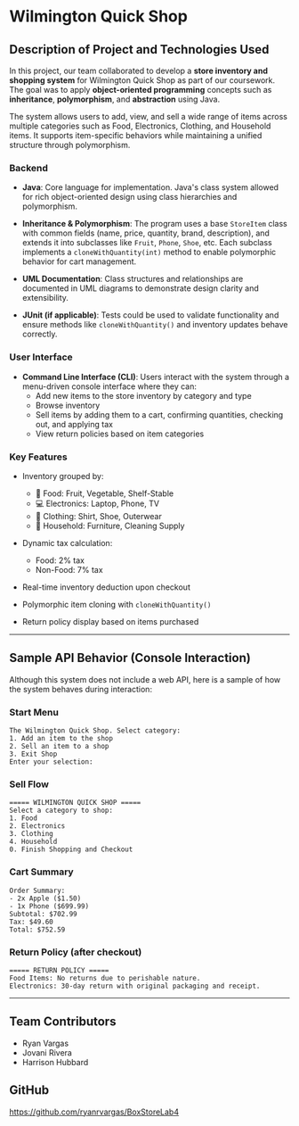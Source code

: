 
# Wilmington Quick Shop


## Description of Project and Technologies Used

In this project, our team collaborated to develop a **store inventory and shopping system** for Wilmington Quick Shop as part of our coursework. The goal was to apply **object-oriented programming** concepts such as **inheritance**, **polymorphism**, and **abstraction** using Java.

The system allows users to add, view, and sell a wide range of items across multiple categories such as Food, Electronics, Clothing, and Household items. It supports item-specific behaviors while maintaining a unified structure through polymorphism.

### Backend

- **Java**: Core language for implementation. Java's class system allowed for rich object-oriented design using class hierarchies and polymorphism.

- **Inheritance & Polymorphism**: The program uses a base `StoreItem` class with common fields (name, price, quantity, brand, description), and extends it into subclasses like `Fruit`, `Phone`, `Shoe`, etc. Each subclass implements a `cloneWithQuantity(int)` method to enable polymorphic behavior for cart management.

- **UML Documentation**: Class structures and relationships are documented in UML diagrams to demonstrate design clarity and extensibility.

- **JUnit (if applicable)**: Tests could be used to validate functionality and ensure methods like `cloneWithQuantity()` and inventory updates behave correctly.

### User Interface

- **Command Line Interface (CLI)**: Users interact with the system through a menu-driven console interface where they can:
  - Add new items to the store inventory by category and type
  - Browse inventory
  - Sell items by adding them to a cart, confirming quantities, checking out, and applying tax
  - View return policies based on item categories

### Key Features

- Inventory grouped by:
  - 🥕 Food: Fruit, Vegetable, Shelf-Stable
  - 💻 Electronics: Laptop, Phone, TV
  - 👕 Clothing: Shirt, Shoe, Outerwear
  - 🧼 Household: Furniture, Cleaning Supply

- Dynamic tax calculation:
  - Food: 2% tax
  - Non-Food: 7% tax

- Real-time inventory deduction upon checkout

- Polymorphic item cloning with `cloneWithQuantity()`

- Return policy display based on items purchased

---

## Sample API Behavior (Console Interaction)

Although this system does not include a web API, here is a sample of how the system behaves during interaction:

### Start Menu
```
The Wilmington Quick Shop. Select category:
1. Add an item to the shop
2. Sell an item to a shop
3. Exit Shop
Enter your selection: 
```

### Sell Flow
```
===== WILMINGTON QUICK SHOP =====
Select a category to shop:
1. Food
2. Electronics
3. Clothing
4. Household
0. Finish Shopping and Checkout
```

### Cart Summary
```
Order Summary:
- 2x Apple ($1.50)
- 1x Phone ($699.99)
Subtotal: $702.99
Tax: $49.60
Total: $752.59
```

### Return Policy (after checkout)
```
===== RETURN POLICY =====
Food Items: No returns due to perishable nature.
Electronics: 30-day return with original packaging and receipt.
```

---

## Team Contributors

- Ryan Vargas  
- Jovani Rivera  
- Harrison Hubbard

## GitHub 
https://github.com/ryanrvargas/BoxStoreLab4
